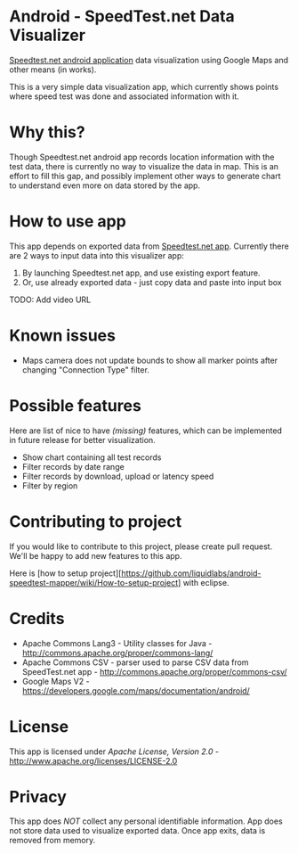 Android - SpeedTest.net Data Visualizer
=======================================

[Speedtest.net android application][applink] data visualization using Google Maps and other means (in works).


This is a very simple data visualization app, which currently shows points where speed test was done and associated information with it.

Why this?
==========
Though Speedtest.net android app records location information with the test data, there is currently no way to visualize the data in map. This is an effort to fill this gap, and possibly implement other ways to generate chart to understand even more on data stored by the app.  


How to use app
=============== 
This app depends on exported data from [Speedtest.net app][applink]. Currently there are 2 ways to input data into this visualizer app:
 1. By launching Speedtest.net app, and use existing export feature.
 2. Or, use already exported data - just copy data and paste into input box 

TODO: Add video URL


Known issues
==============
 * Maps camera does not update bounds to show all marker points after changing "Connection Type" filter.


Possible features
====================
Here are list of nice to have *(missing)* features, which can be implemented in future release for better visualization.

 * Show chart containing all test records
 * Filter records by date range
 * Filter records by download, upload or latency speed
 * Filter by region


Contributing to project
=========================
If you would like to contribute to this project, please create pull request. We'll be happy to add new features to this app.

Here is [how to setup project][https://github.com/liquidlabs/android-speedtest-mapper/wiki/How-to-setup-project] with eclipse.


Credits
=======
 * Apache Commons Lang3 - Utility classes for Java - http://commons.apache.org/proper/commons-lang/
 * Apache Commons CSV - parser used to parse CSV data from SpeedTest.net app - http://commons.apache.org/proper/commons-csv/
 * Google Maps V2 - https://developers.google.com/maps/documentation/android/
 
License
========
This app is licensed under *Apache License, Version 2.0* - http://www.apache.org/licenses/LICENSE-2.0

Privacy
========
This app does *NOT* collect any personal identifiable information.
App does not store data used to visualize exported data. Once app exits, data is removed from memory.



[applink]: https://play.google.com/store/apps/details?id=org.zwanoo.android.speedtest "Speedtest.net Android App at Google Play Store"
